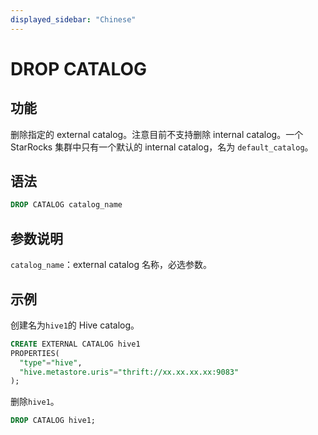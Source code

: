 ```yaml
---
displayed_sidebar: "Chinese"
---
```


# DROP CATALOG

## 功能

删除指定的 external catalog。注意目前不支持删除 internal catalog。一个 StarRocks 集群中只有一个默认的 internal catalog，名为 `default_catalog`。

## 语法

```SQL
DROP CATALOG catalog_name
```

## 参数说明

`catalog_name`：external catalog 名称，必选参数。

## 示例

创建名为`hive1`的 Hive catalog。

```SQL
CREATE EXTERNAL CATALOG hive1
PROPERTIES(
  "type"="hive", 
  "hive.metastore.uris"="thrift://xx.xx.xx.xx:9083"
);
```

删除`hive1`。

```SQL
DROP CATALOG hive1;
```
